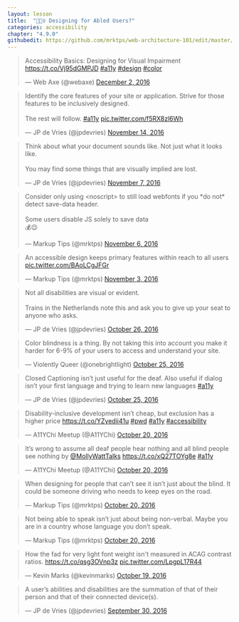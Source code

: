 ```yaml
---
layout: lesson
title:  "🏃🏃‍♀️ Designing for Abled Users?"
categories: accessibility 
chapter: "4.9.0"
githubedit: https://github.com/mrktps/web-architecture-101/edit/master/_unit_4/designing-for-abled-users.markdown
---
```


<blockquote class="twitter-tweet" data-cards="hidden" data-lang="en"><p lang="en" dir="ltr">Accessibility Basics: Designing for Visual Impairment <a href="https://t.co/Vj95dGMPJD">https://t.co/Vj95dGMPJD</a> <a href="https://twitter.com/hashtag/a11y?src=hash">#a11y</a> <a href="https://twitter.com/hashtag/design?src=hash">#design</a> <a href="https://twitter.com/hashtag/color?src=hash">#color</a></p>&mdash; Web Axe (@webaxe) <a href="https://twitter.com/webaxe/status/804815438077038592">December 2, 2016</a></blockquote> 

<blockquote class="twitter-tweet" data-cards="hidden" data-lang="en"><p lang="en" dir="ltr">Identify the core features of your site or application. Strive for those features to be inclusively designed.<br /><br />The rest will follow. <a href="https://twitter.com/hashtag/a11y?src=hash">#a11y</a> <a href="https://t.co/f5RX8zl6Wh">pic.twitter.com/f5RX8zl6Wh</a></p>&mdash; JP de Vries (@jpdevries) <a href="https://twitter.com/jpdevries/status/798061379290681344">November 14, 2016</a></blockquote> 

<blockquote class="twitter-tweet" data-conversation="none" data-lang="en"><p lang="en" dir="ltr">Think about what your document sounds like. Not just what it looks like. <br /><br />You may find some things that are visually implied are lost.</p>&mdash; JP de Vries (@jpdevries) <a href="https://twitter.com/jpdevries/status/795424311276408832">November 7, 2016</a></blockquote> 

<blockquote class="twitter-tweet" data-lang="en"><p lang="en" dir="ltr">Consider only using &lt;noscript&gt; to still load webfonts if you *do not* detect save-data header.<br /><br />Some users disable JS solely to save data<br />💰😌</p>&mdash; Markup Tips (@mrktps) <a href="https://twitter.com/mrktps/status/795177508505321472">November 6, 2016</a></blockquote> 

<blockquote class="twitter-tweet" data-conversation="none" data-lang="en"><p lang="en" dir="ltr">An accessible design keeps primary features within reach to all users <a href="https://t.co/BAoLCgJFGr">pic.twitter.com/BAoLCgJFGr</a></p>&mdash; Markup Tips (@mrktps) <a href="https://twitter.com/mrktps/status/794311228336328718">November 3, 2016</a></blockquote> 

<blockquote class="twitter-tweet" data-lang="en"><p lang="en" dir="ltr">Not all disabilities are visual or evident. <br /><br />Trains in the Netherlands note this and ask you to give up your seat to anyone who asks.</p>&mdash; JP de Vries (@jpdevries) <a href="https://twitter.com/jpdevries/status/791232971177156608">October 26, 2016</a></blockquote> 

<blockquote class="twitter-tweet" data-conversation="none" data-lang="en"><p lang="en" dir="ltr">Color blindness is a thing. By not taking this into account you make it harder for 6-9% of your users to access and understand your site.</p>&mdash; Violently Queer (@onebrightlight) <a href="https://twitter.com/onebrightlight/status/791058893367422976">October 25, 2016</a></blockquote> 

<blockquote class="twitter-tweet" data-lang="en"><p lang="en" dir="ltr">Closed Captioning isn’t just useful for the deaf. Also useful if dialog isn’t your first language and trying to learn new languages <a href="https://twitter.com/hashtag/a11y?src=hash">#a11y</a></p>&mdash; JP de Vries (@jpdevries) <a href="https://twitter.com/jpdevries/status/790996366591926273">October 25, 2016</a></blockquote> 

<blockquote class="twitter-tweet" data-cards="hidden" data-lang="en"><p lang="en" dir="ltr">Disability-inclusive development isn’t cheap, but exclusion has a higher price <a href="https://t.co/YZyedii41u">https://t.co/YZyedii41u</a> <a href="https://twitter.com/hashtag/pwd?src=hash">#pwd</a> <a href="https://twitter.com/hashtag/a11y?src=hash">#a11y</a> <a href="https://twitter.com/hashtag/accessibility?src=hash">#accessibility</a></p>&mdash; A11YChi Meetup (@A11YChi) <a href="https://twitter.com/A11YChi/status/789238589024509952">October 20, 2016</a></blockquote> 

<blockquote class="twitter-tweet" data-lang="en"><p lang="en" dir="ltr">It’s wrong to assume all deaf people hear nothing and all blind people see nothing by <a href="https://twitter.com/MollyWattTalks">@MollyWattTalks</a> <a href="https://t.co/xQ27TOYg8e">https://t.co/xQ27TOYg8e</a> <a href="https://twitter.com/hashtag/a11y?src=hash">#a11y</a></p>&mdash; A11YChi Meetup (@A11YChi) <a href="https://twitter.com/A11YChi/status/789205969364480004">October 20, 2016</a></blockquote> 


<blockquote class="twitter-tweet" data-lang="en"><p lang="en" dir="ltr">When designing for people that can’t see it isn’t just about the blind. It could be someone driving who needs to keep eyes on the road.</p>&mdash; Markup Tips (@mrktps) <a href="https://twitter.com/mrktps/status/789177767459893249">October 20, 2016</a></blockquote> 

<blockquote class="twitter-tweet" data-lang="en"><p lang="en" dir="ltr">Not being able to speak isn’t just about being non-verbal. Maybe you are in a country whose language you don’t speak.</p>&mdash; Markup Tips (@mrktps) <a href="https://twitter.com/mrktps/status/789178348131856389">October 20, 2016</a></blockquote> 

<blockquote class="twitter-tweet" data-lang="en"><p lang="en" dir="ltr">How the fad for very light font weight isn&#39;t measured in ACAG contrast ratios. <a href="https://t.co/qsg3OVnp3z">https://t.co/qsg3OVnp3z</a> <a href="https://t.co/LpgpL17R44">pic.twitter.com/LpgpL17R44</a></p>&mdash; Kevin Marks (@kevinmarks) <a href="https://twitter.com/kevinmarks/status/788811482523840512">October 19, 2016</a></blockquote> 

<blockquote class="twitter-tweet" data-conversation="none" data-lang="en"><p lang="en" dir="ltr">A user’s abilities and disabilities are the summation of that of their person and that of their connected device(s).</p>&mdash; JP de Vries (@jpdevries) <a href="https://twitter.com/jpdevries/status/781824065304756224">September 30, 2016</a></blockquote> 
